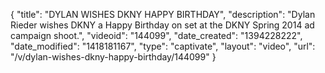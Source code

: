 {
    "title": "DYLAN WISHES DKNY HAPPY BIRTHDAY",
    "description": "Dylan Rieder wishes DKNY a Happy Birthday on set at the DKNY Spring 2014 ad campaign shoot.",
    "videoid": "144099",
    "date_created": "1394228222",
    "date_modified": "1418181167",
    "type": "captivate",
    "layout": "video",
    "url": "\/v\/dylan-wishes-dkny-happy-birthday\/144099"
}